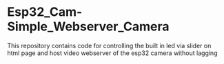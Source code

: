 # Esp32_Cam-Simple_Webserver_Camera
This repository contains code for controlling the built in led via slider on html page and host video webserver of the esp32 camera without lagging
